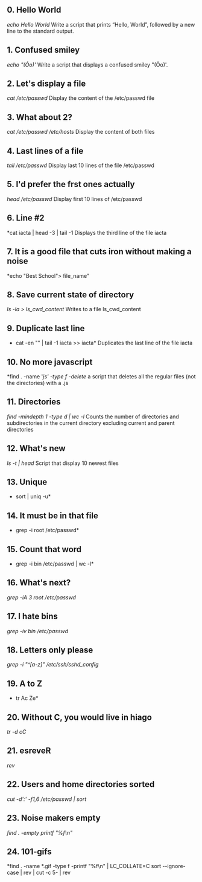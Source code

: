 ## 0. Hello World
*echo Hello World* Write a script that prints “Hello, World”, followed by a new line to the standard output.
## 1. Confused smiley
*echo "(Ôo)'* Write a script that displays a confused smiley "(Ôo)'.
## 2. Let's display a file
*cat /etc/passwd* Display the content of the /etc/passwd file
## 3. What about 2?
*cat /etc/passwd /etc/hosts* Display the content of both files
## 4. Last lines of a file
*tail /etc/passwd* Display last 10 lines of the file /etc/passwd
## 5. I'd prefer the frst ones actually
*head /etc/passwd* Display first 10 lines of /etc/passwd
## 6. Line #2
*cat iacta | head -3 | tail -1 Displays the third line of the file iacta
## 7. It is a good file that cuts iron without making a noise
*echo "Best School"> file_name" 
## 8. Save current state of directory
*ls -la > ls_cwd_content* Writes to a file ls_cwd_content
## 9. Duplicate last line
* cat -en "" | tail -1 iacta >> iacta* Duplicates the last line of the file iacta
## 10. No more javascript
*find . -name '*js' -type f -delete* a script that deletes all the regular files (not the directories) with a .js
## 11. Directories
*find -mindepth 1 -type d | wc -l* Counts the number of directories and subdirectories in the current directory excluding current and parent directories
## 12. What's new
*ls -t | head* Script that display 10 newest files
## 13. Unique
* sort | uniq -u*
## 14. It must be in that file
* grep -i root /etc/passwd*
## 15. Count that word
* grep -i bin /etc/passwd | wc -l*
## 16. What's next?
*grep -iA 3 root /etc/passwd*
## 17. I hate bins
*grep -iv bin /etc/passwd*
## 18. Letters only please
*grep -i "^[a-z]" /etc/ssh/sshd_config*
## 19. A to Z
* tr Ac Ze*
## 20. Without C, you would live in hiago
*tr -d cC*
## 21. esreveR
*rev*
## 22. Users and home directories sorted
*cut -d':' -f1,6 /etc/passwd | sort*
## 23. Noise makers empty
*find . -empty printf "%f\n"*
## 24. 101-gifs
*find . -name \*.gif -type f -printf "%f\n" | LC_COLLATE=C sort --ignore-case | rev | cut -c 5- | rev
